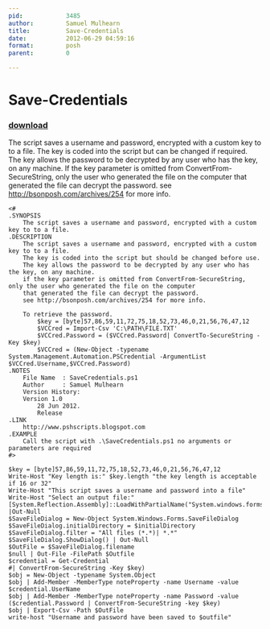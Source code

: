 ```yaml
---
pid:            3485
author:         Samuel Mulhearn
title:          Save-Credentials
date:           2012-06-29 04:59:16
format:         posh
parent:         0

---
```


# Save-Credentials

### [download](//scripts/3485.ps1)

The script saves a username and password, encrypted with a custom key to to a file. The key is coded into the script but can be changed if required. The key allows the password to be decrypted by any user who has the key, on any machine. If the key parameter is omitted from ConvertFrom-SecureString, only the user who generated the file on the computer that generated the file can decrypt the password.
see http://bsonposh.com/archives/254 for more info.

```posh
<# 
.SYNOPSIS 
    The script saves a username and password, encrypted with a custom key to to a file.
.DESCRIPTION 
    The script saves a username and password, encrypted with a custom key to to a file.
	The key is coded into the script but should be changed before use.
	The key allows the password to be decrypted by any user who has the key, on any machine.
	if the key parameter is omitted from ConvertFrom-SecureString, only the user who generated the file on the computer
	that generated the file	can decrypt the password.
	see http://bsonposh.com/archives/254 for more info.
	
	To retrieve the password.
		$key = [byte]57,86,59,11,72,75,18,52,73,46,0,21,56,76,47,12
		$VCCred = Import-Csv 'C:\PATH\FILE.TXT'
		$VCCred.Password = ($VCCred.Password| ConvertTo-SecureString -Key $key)
		$VCCred = (New-Object -typename System.Management.Automation.PSCredential -ArgumentList $VCCred.Username,$VCCred.Password)
.NOTES 
    File Name  : SaveCredentials.ps1
    Author     : Samuel Mulhearn
    Version History: 
	Version 1.0  
		28 Jun 2012.
		Release
.LINK 
    http://www.pshscripts.blogspot.com  
.EXAMPLE 
    Call the script with .\SaveCredentials.ps1 no arguments or parameters are required
#> 

$key = [byte]57,86,59,11,72,75,18,52,73,46,0,21,56,76,47,12
Write-Host "Key length is:" $key.length "the key length is acceptable if 16 or 32"
Write-Host "This script saves a username and password into a file"
Write-Host "Select an output file:"
[System.Reflection.Assembly]::LoadWithPartialName("System.windows.forms") |Out-Null
$SaveFileDialog = New-Object System.Windows.Forms.SaveFileDialog
$SaveFileDialog.initialDirectory = $initialDirectory
$SaveFileDialog.filter = "All files (*.*)| *.*"
$SaveFileDialog.ShowDialog() | Out-Null
$OutFile = $SaveFileDialog.filename
$null | Out-File -FilePath $Outfile
$credential = Get-Credential
#| ConvertFrom-SecureString -Key $key)
$obj = New-Object -typename System.Object
$obj | Add-Member -MemberType noteProperty -name Username -value $credential.UserName
$obj | Add-Member -MemberType noteProperty -name Password -value ($credential.Password | ConvertFrom-SecureString -key $key)
$obj | Export-Csv -Path $OutFile
write-host "Username and password have been saved to $outfile"
```
